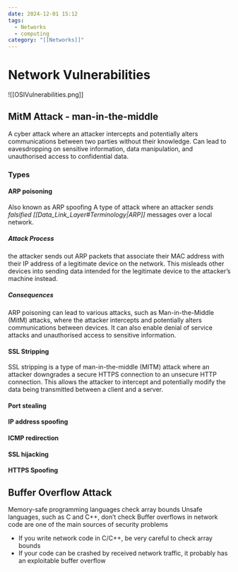 ```yaml
---
date: 2024-12-01 15:12
tags:
  - Networks
  - computing
category: "[[Networks]]"
---
```

# Network Vulnerabilities
![[OSIVulnerabilities.png]]
## MitM Attack - man-in-the-middle
A cyber attack where an attacker intercepts and potentially alters communications between two parties without their knowledge. Can lead to eavesdropping on sensitive information, data manipulation, and unauthorised access to confidential data.
### Types
#### ARP poisoning
Also known as ARP spoofing
A type of attack where an attacker *sends falsified [[Data_Link_Layer#Terminology|ARP]]* messages over a local network.
##### Attack Process
the attacker sends out ARP packets that associate their MAC address with their IP address of a legitimate device on the network. This misleads other devices into sending data intended for the legitimate device to the attacker’s machine instead.
##### Consequences
ARP poisoning can lead to various attacks, such as Man-in-the-Middle (MitM) attacks, where the attacker intercepts and potentially alters communications between devices. It can also enable denial of service attacks and unauthorised access to sensitive information.
#### SSL Stripping
SSL stripping is a type of man-in-the-middle (MITM) attack where an attacker downgrades a secure HTTPS connection to an unsecure HTTP connection. This allows the attacker to intercept and potentially modify the data being transmitted between a client and a server.
#### Port stealing
#### IP address spoofing
#### ICMP redirection
#### SSL hijacking
#### HTTPS Spoofing

## Buffer Overflow Attack
Memory-safe programming languages check array bounds
Unsafe languages, such as C and C++, don’t check
Buffer overflows in network code are one of the main sources of security problems
- If you write network code in C/C++, be very careful to check array bounds
- If your code can be crashed by received network traffic, it probably has an exploitable buffer overflow